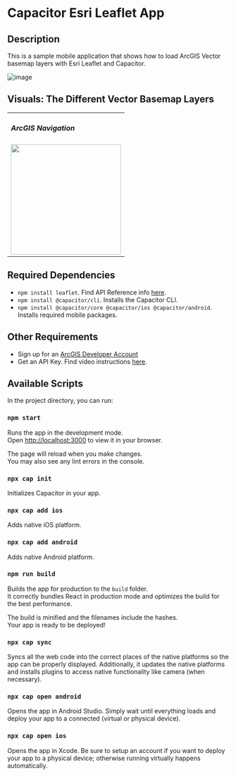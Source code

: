 # Capacitor Esri Leaflet App

## Description

This is a sample mobile application that shows how to load ArcGIS Vector basemap layers with Esri Leaflet and Capacitor.

![image](https://user-images.githubusercontent.com/112517097/210816243-379bac90-4251-4820-8a16-bfeb40332afa.png)

## Visuals: The Different Vector Basemap Layers

<table>
  <tr>
    <td>
      <h5>ArcGIS Navigation</h5>
      <img src="https://user-images.githubusercontent.com/112517097/210819571-1a1ffe5a-9170-456f-9b4d-f77cdd6b2795.png" width="250px"/>
    </td>
  </tr>
</table>

## Required Dependencies <a name="dep"></a>

- `npm install leaflet`. Find API Reference info [here](https://www.npmjs.com/package/leaflet).
- `npm install @capacitor/cli`. Installs the Capacitor CLI.
- `npm install @capacitor/core @capacitor/ios @capacitor/android`. Installs required mobile packages.


## Other Requirements <a name="req"></a>

- Sign up for an [ArcGIS Developer Account](https://developers.arcgis.com/sign-up/)
- Get an API Key. Find video instructions [here](https://www.youtube.com/watch?v=StVncn6DLzc).

## Available Scripts

In the project directory, you can run:

### `npm start`

Runs the app in the development mode.\
Open [http://localhost:3000](http://localhost:3000) to view it in your browser.

The page will reload when you make changes.\
You may also see any lint errors in the console.

### `npx cap init`

Initializes Capacitor in your app.

### `npx cap add ios`

Adds native iOS platform.

### `npx cap add android`

Adds native Android platform.

### `npm run build`

Builds the app for production to the `build` folder.\
It correctly bundles React in production mode and optimizes the build for the best performance.

The build is minified and the filenames include the hashes.\
Your app is ready to be deployed!

### `npx cap sync`

Syncs all the web code into the correct places of the native platforms so the app can be properly displayed. Additionally, it updates the native platforms and installs plugins to access native functionality like camera (when necessary).

### `npx cap open android`

Opens the app in Android Studio. Simply wait until everything loads and deploy your app to a connected (virtual or physical device).

### `npx cap open ios`

Opens the app in Xcode. Be sure to setup an account if you want to deploy your app to a physical device; otherwise running virtually happens automatically.
